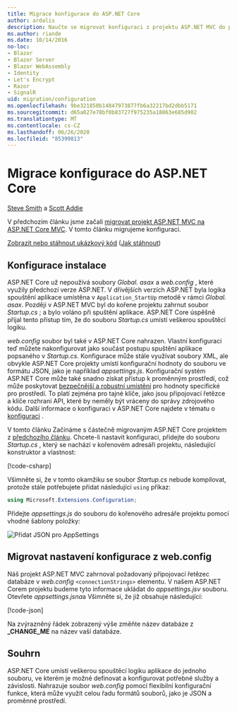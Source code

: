 ```yaml
---
title: Migrace konfigurace do ASP.NET Core
author: ardalis
description: Naučte se migrovat konfiguraci z projektu ASP.NET MVC do projektu MVC ASP.NET Core.
ms.author: riande
ms.date: 10/14/2016
no-loc:
- Blazor
- Blazor Server
- Blazor WebAssembly
- Identity
- Let's Encrypt
- Razor
- SignalR
uid: migration/configuration
ms.openlocfilehash: 9be321850b14847973877fb6a32217bd2dbb5171
ms.sourcegitcommit: d65a027e78bf0b83727f975235a18863e685d902
ms.translationtype: MT
ms.contentlocale: cs-CZ
ms.lasthandoff: 06/26/2020
ms.locfileid: "85399813"
---
```

# <a name="migrate-configuration-to-aspnet-core"></a>Migrace konfigurace do ASP.NET Core

[Steve Smith](https://ardalis.com/) a [Scott Addie](https://scottaddie.com)

V předchozím článku jsme začali [migrovat projekt ASP.NET MVC na ASP.NET Core MVC](xref:migration/mvc). V tomto článku migrujeme konfiguraci.

[Zobrazit nebo stáhnout ukázkový kód](https://github.com/dotnet/AspNetCore.Docs/tree/master/aspnetcore/migration/configuration/samples) ([Jak stáhnout](xref:index#how-to-download-a-sample))

## <a name="setup-configuration"></a>Konfigurace instalace

ASP.NET Core už nepoužívá soubory *Global. asax* a *web.config* , které využily předchozí verze ASP.NET. V dřívějších verzích ASP.NET byla logika spouštění aplikace umístěna v `Application_StartUp` metodě v rámci *Global. asax*. Později v ASP.NET MVC byl do kořene projektu zahrnut soubor *Startup.cs* ; a bylo voláno při spuštění aplikace. ASP.NET Core úspěšně přijal tento přístup tím, že do souboru *Startup.cs* umístí veškerou spouštěcí logiku.

*web.config* soubor byl také v ASP.NET Core nahrazen. Vlastní konfiguraci teď můžete nakonfigurovat jako součást postupu spuštění aplikace popsaného v *Startup.cs*. Konfigurace může stále využívat soubory XML, ale obvykle ASP.NET Core projekty umístí konfigurační hodnoty do souboru ve formátu JSON, jako je například *appsettings.js*. Konfigurační systém ASP.NET Core může také snadno získat přístup k proměnným prostředí, což může poskytovat [bezpečnější a robustní umístění](xref:security/app-secrets) pro hodnoty specifické pro prostředí. To platí zejména pro tajné klíče, jako jsou připojovací řetězce a klíče rozhraní API, které by neměly být vráceny do správy zdrojového kódu. Další informace o konfiguraci v ASP.NET Core najdete v tématu o [konfiguraci](xref:fundamentals/configuration/index) .

V tomto článku Začínáme s částečně migrovaným ASP.NET Core projektem z [předchozího článku](xref:migration/mvc). Chcete-li nastavit konfiguraci, přidejte do souboru *Startup.cs* , který se nachází v kořenovém adresáři projektu, následující konstruktor a vlastnost:

[!code-csharp[](configuration/samples/WebApp1/src/WebApp1/Startup.cs?range=11-16)]

Všimněte si, že v tomto okamžiku se soubor *Startup.cs* nebude kompilovat, protože stále potřebujete přidat následující `using` příkaz:

```csharp
using Microsoft.Extensions.Configuration;
```

Přidejte *appsettings.js* do souboru do kořenového adresáře projektu pomocí vhodné šablony položky:

![Přidat JSON pro AppSettings](configuration/_static/add-appsettings-json.png)

## <a name="migrate-configuration-settings-from-webconfig"></a>Migrovat nastavení konfigurace z web.config

Náš projekt ASP.NET MVC zahrnoval požadovaný připojovací řetězec databáze v *web.config* `<connectionStrings>` elementu. V našem ASP.NET Corem projektu budeme tyto informace ukládat do *appsettings.jsv* souboru. Otevřete *appsettings.jsna*a Všimněte si, že již obsahuje následující:

[!code-json[](../migration/configuration/samples/WebApp1/src/WebApp1/appsettings.json?highlight=4)]

Na zvýrazněný řádek zobrazený výše změňte název databáze z **_CHANGE_ME** na název vaší databáze.

## <a name="summary"></a>Souhrn

ASP.NET Core umístí veškerou spouštěcí logiku aplikace do jednoho souboru, ve kterém je možné definovat a konfigurovat potřebné služby a závislosti. Nahrazuje soubor *web.config* pomocí flexibilní konfigurační funkce, která může využít celou řadu formátů souborů, jako je JSON a proměnné prostředí.
